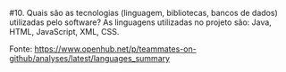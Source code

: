 #10. Quais são as tecnologias (linguagem, bibliotecas, bancos de dados) utilizadas pelo software?
As linguagens utilizadas no projeto são: Java, HTML, JavaScript, XML, CSS.

Fonte: https://www.openhub.net/p/teammates-on-github/analyses/latest/languages_summary